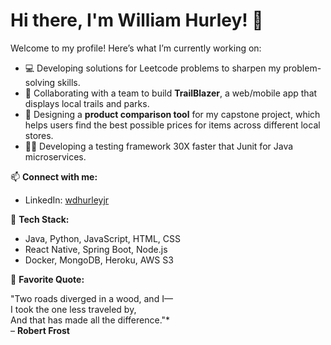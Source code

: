 # Hi there, I'm William Hurley! 👋

Welcome to my profile! Here’s what I’m currently working on:
- 💻 Developing solutions for Leetcode problems to sharpen my problem-solving skills.
- 🌟 Collaborating with a team to build **TrailBlazer**, a web/mobile app that displays local trails and parks.
- 🛒 Designing a **product comparison tool** for my capstone project, which helps users find the best possible prices for items across different local stores.
- 💪🏻 Developing a testing framework 30X faster that Junit for Java microservices.

📫 **Connect with me:**
- LinkedIn: [wdhurleyjr](https://www.linkedin.com/in/wdhurleyjr/)

🚀 **Tech Stack:**
- Java, Python, JavaScript, HTML, CSS
- React Native, Spring Boot, Node.js
- Docker, MongoDB, Heroku, AWS S3

📖 **Favorite Quote:**

"Two roads diverged in a wood, and I—  
I took the one less traveled by,  
And that has made all the difference."*  
– **Robert Frost**

